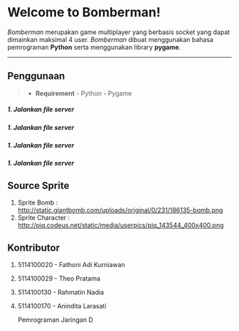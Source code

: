 Welcome to Bomberman!
===================


*Bomberman* merupakan game multiplayer yang berbasis socket yang dapat dimainkan maksimal 4 user. *Bomberman* dibuat menggunakan bahasa pemrograman **Python** serta menggunakan library **pygame**.

----------


Penggunaan
-------------


> - **Requirement**
	- Python
	- Pygame 

##### 1. Jalankan file server
##### 1. Jalankan file server
##### 1. Jalankan file server
##### 1. Jalankan file server


Source Sprite
-------------
1. Sprite Bomb : http://static.giantbomb.com/uploads/original/0/231/186135-bomb.png
2. Sprite Character : http://piq.codeus.net/static/media/userpics/piq_143544_400x400.png


Kontributor
-------------
1. 5114100020 - Fathoni Adi Kurniawan
2. 5114100029 - Theo Pratama
3. 5114100130 - Rahmatin Nadia
4. 5114100170 - Anindita Larasati

	Pemrograman Jaringan D
